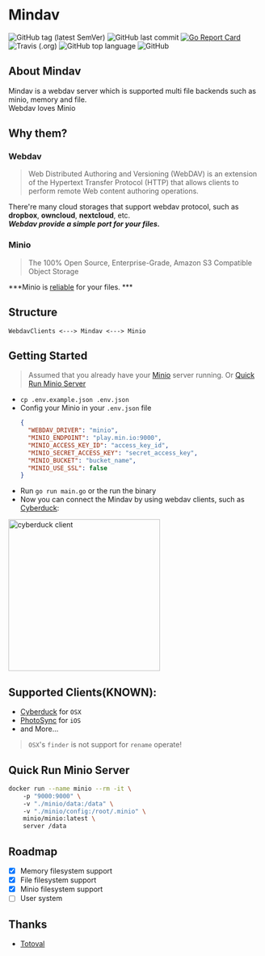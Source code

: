 # Mindav
![GitHub tag (latest SemVer)](https://img.shields.io/github/tag/totoval/mindav.svg)
![GitHub last commit](https://img.shields.io/github/last-commit/totoval/mindav.svg)
[![Go Report Card](https://goreportcard.com/badge/github.com/totoval/mindav)](https://goreportcard.com/report/github.com/totoval/mindav)
![Travis (.org)](https://img.shields.io/travis/totoval/mindav.svg)
![GitHub top language](https://img.shields.io/github/languages/top/totoval/mindav.svg)
![GitHub](https://img.shields.io/github/license/totoval/mindav.svg)

## About Mindav
Mindav is a webdav server which is supported multi file backends such as minio, memory and file.  
Webdav loves Minio

## Why them?
### Webdav

> Web Distributed Authoring and Versioning (WebDAV) is an extension of the Hypertext Transfer Protocol (HTTP) that allows clients to perform remote Web content authoring operations.   

There're many cloud storages that support webdav protocol, such as **dropbox**, **owncloud**, **nextcloud**, etc.   
***Webdav provide a simple port for your files.***

### Minio
> The 100% Open Source, Enterprise-Grade, Amazon S3 Compatible Object Storage  

***Minio is [reliable](https://docs.min.io/docs/minio-erasure-code-quickstart-guide.html) for your files. ***

## Structure

`WebdavClients <---> Mindav <---> Minio `

## Getting Started
> Assumed that you already have your [Minio](https://github.com/minio/minio) server running. Or [Quick Run Minio Server](#quick-run-minio-server) 
* `cp .env.example.json .env.json`
* Config your Minio in your `.env.json` file
    ```json
    {
      "WEBDAV_DRIVER": "minio",
      "MINIO_ENDPOINT": "play.min.io:9000",
      "MINIO_ACCESS_KEY_ID": "access_key_id",
      "MINIO_SECRET_ACCESS_KEY": "secret_access_key",
      "MINIO_BUCKET": "bucket_name",
      "MINIO_USE_SSL": false
    }
    ```
* Run `go run main.go` or the run the binary
* Now you can connect the Mindav by using webdav clients, such as [Cyberduck](http://cyberduck.io):  
<img src="https://raw.githubusercontent.com/totoval/mindav/master/readme_assets/D133AD6B-755F-4878-826F-FC9A6A0BA273.png" alt="cyberduck client" width="300" />

## Supported Clients(KNOWN):   
* [Cyberduck](http://cyberduck.io) for `OSX`  
* [PhotoSync](http://www.photosync-app.com) for `iOS`
* and More...
> `OSX`'s `finder` is not support for `rename` operate!

## Quick Run Minio Server
```sh
docker run --name minio --rm -it \ 
    -p "9000:9000" \ 
    -v "./minio/data:/data" \ 
    -v "./minio/config:/root/.minio" \ 
    minio/minio:latest \ 
    server /data
```

## Roadmap
- [x] Memory filesystem support
- [x] File filesystem support
- [x] Minio filesystem support
- [ ] User system

## Thanks
* [Totoval](https://github.com/totoval/totoval)
